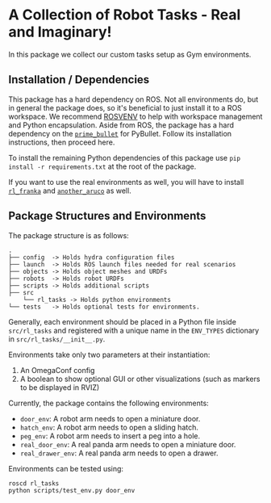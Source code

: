 # A Collection of Robot Tasks - Real and Imaginary!

In this package we collect our custom tasks setup as Gym environments.

## Installation / Dependencies

This package has a hard dependency on ROS. Not all environments do, but in general the package does, so it's beneficial to just install it to a ROS workspace. We recommend [ROSVENV](https://github.com/ARoefer/rosvenv) to help with workspace management and Python encapsulation.
Aside from ROS, the package has a hard dependency on the [`prime_bullet`](https://github.com/ARoefer/prime_bullet) for PyBullet. Follow its installation instructions, then proceed here.

To install the remaining Python dependencies of this package use `pip install -r requirements.txt` at the root of the package.

If you want to use the real environments as well, you will have to install [`rl_franka`](https://rlgit.informatik.uni-freiburg.de/fmm/rl_franka) and [`another_aruco`](https://rlgit.informatik.uni-freiburg.de/aroefer/another_aruco) as well.

## Package Structures and Environments

The package structure is as follows:

```
.
├── config  -> Holds hydra configuration files
├── launch  -> Holds ROS launch files needed for real scenarios
├── objects -> Holds object meshes and URDFs
├── robots  -> Holds robot URDFs
├── scripts -> Holds additional scripts
├── src     
    └── rl_tasks -> Holds python environments
└── tests   -> Holds optional tests for environments.
```

Generally, each environment should be placed in a Python file inside `src/rl_tasks` and registered with a unique name in the `ENV_TYPES` dictionary in `src/rl_tasks/__init__.py`.

Environments take only two parameters at their instantiation:

 1. An OmegaConf config
 2. A boolean to show optional GUI or other visualizations (such as markers to be displayed in RVIZ)

Currently, the package contains the following environments:

- `door_env`: A robot arm needs to open a miniature door.
- `hatch_env`: A robot arm needs to open a sliding hatch.
- `peg_env`: A robot arm needs to insert a peg into a hole.
- `real_door_env`: A real panda arm needs to open a miniature door.
- `real_drawer_env`: A real panda arm needs to open a drawer.

Environments can be tested using:

```bash
roscd rl_tasks
python scripts/test_env.py door_env
```
